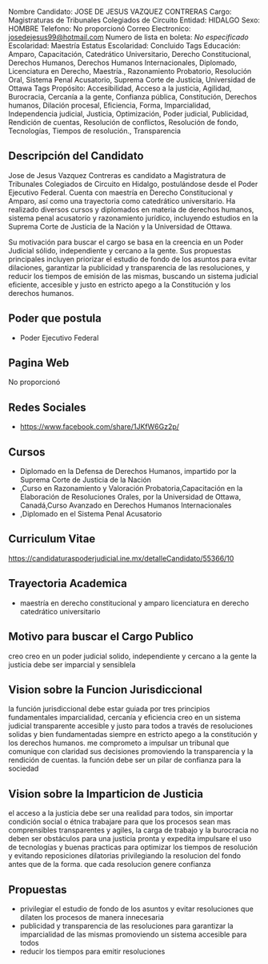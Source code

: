 Nombre Candidato: JOSE DE JESUS VAZQUEZ CONTRERAS
Cargo: Magistraturas de Tribunales Colegiados de Circuito
Entidad: HIDALGO
Sexo: HOMBRE
Telefono: No proporcionó
Correo Electronico: josedejesus99@hotmail.com
Numero de lista en boleta: *No especificado*
Escolaridad: Maestría
Estatus Escolaridad: Concluido
Tags Educación: Amparo, Capacitación, Catedrático Universitario, Derecho Constitucional, Derechos Humanos, Derechos Humanos Internacionales, Diplomado, Licenciatura en Derecho, Maestría., Razonamiento Probatorio, Resolución Oral, Sistema Penal Acusatorio, Suprema Corte de Justicia, Universidad de Ottawa
Tags Propósito: Accesibilidad, Acceso a la justicia, Agilidad, Burocracia, Cercanía a la gente, Confianza pública, Constitución, Derechos humanos, Dilación procesal, Eficiencia, Forma, Imparcialidad, Independencia judicial, Justicia, Optimización, Poder judicial, Publicidad, Rendición de cuentas, Resolución de conflictos, Resolución de fondo, Tecnologías, Tiempos de resolución., Transparencia


## Descripción del Candidato 

Jose de Jesus Vazquez Contreras es candidato a Magistratura de Tribunales Colegiados de Circuito en Hidalgo, postulándose desde el Poder Ejecutivo Federal. Cuenta con maestría en Derecho Constitucional y Amparo, así como una trayectoria como catedrático universitario. Ha realizado diversos cursos y diplomados en materia de derechos humanos, sistema penal acusatorio y razonamiento jurídico, incluyendo estudios en la Suprema Corte de Justicia de la Nación y la Universidad de Ottawa.

Su motivación para buscar el cargo se basa en la creencia en un Poder Judicial sólido, independiente y cercano a la gente.  Sus propuestas principales incluyen priorizar el estudio de fondo de los asuntos para evitar dilaciones, garantizar la publicidad y transparencia de las resoluciones, y reducir los tiempos de emisión de las mismas, buscando un sistema judicial eficiente, accesible y justo en estricto apego a la Constitución y los derechos humanos.


## Poder que postula

- Poder Ejecutivo Federal


## Pagina Web

No proporcionó


## Redes Sociales

- https://www.facebook.com/share/1JKfW6Gz2p/


## Cursos

- Diplomado en la Defensa de Derechos Humanos, impartido por la Suprema Corte de Justicia de la Nación
- ,Curso en Razonamiento y Valoración Probatoria,Capacitación en la Elaboración de Resoluciones Orales, por la Universidad de Ottawa, Canadá,Curso Avanzado en Derechos Humanos Internacionales
- ,Diplomado en el Sistema Penal Acusatorio


## Curriculum Vitae

https://candidaturaspoderjudicial.ine.mx/detalleCandidato/55366/10


## Trayectoria Academica

- maestría en derecho constitucional y amparo licenciatura en derecho catedrático universitario


## Motivo para buscar el Cargo Publico

creo creo en un poder judicial solido, independiente y cercano a la gente la justicia debe ser imparcial y sensiblela


## Vision sobre la Funcion Jurisdiccional

la función jurisdiccional debe estar guiada por tres principios fundamentales imparcialidad, cercanía y eficiencia creo en un sistema judicial transparente accesible y justo para todos a través de resoluciones solidas y bien fundamentadas siempre en estricto apego a la constitución y los derechos humanos. me comprometo a impulsar un tribunal que comunique con claridad sus decisiones promoviendo la transparencia y la rendición de cuentas. la función debe ser un pilar de confianza para la sociedad


## Vision sobre la Imparticion de Justicia

el acceso a la justicia debe ser una realidad para todos, sin importar condición social o étnica trabajare para que los procesos sean mas comprensibles transparentes y agiles, la carga de trabajo y la burocracia no deben ser obstáculos para una justicia pronta y expedita impulsare el uso de tecnologías y buenas practicas para optimizar los tiempos de resolución y evitando reposiciones dilatorias privilegiando la resolucion del fondo antes que de la forma. que cada resolucion genere confianza


## Propuestas

- privilegiar el estudio de fondo de los asuntos y evitar resoluciones que dilaten los procesos de manera innecesaria
- publicidad y transparencia de las resoluciones para garantizar la imparcialidad de las mismas promoviendo un sistema accesible para todos
- reducir los tiempos para emitir resoluciones

